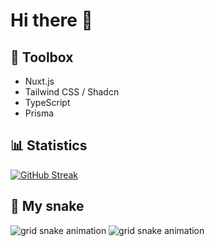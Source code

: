 # Hi there 👋

## 🧰 Toolbox

- Nuxt.js
- Tailwind CSS / Shadcn
- TypeScript
- Prisma

## 📊 Statistics

[![GitHub Streak](https://github-readme-streak-stats.herokuapp.com?user=teygeta&theme=vue-dark&hide_border=true&border_radius=5.4)](https://git.io/streak-stats)

## 🐍 My snake

![grid snake animation](https://raw.githubusercontent.com/Teygeta/Teygeta/output/github-contribution-grid-snake-dark.svg#gh-dark-mode-only)
![grid snake animation](https://raw.githubusercontent.com/Teygeta/Teygeta/output/github-contribution-grid-snake.svg#gh-light-mode-only)


